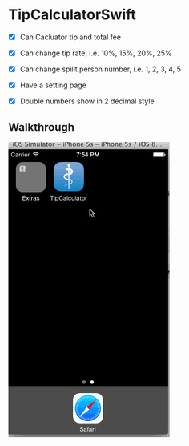 TipCalculatorSwift
==================


   * [x] Can Cacluator tip and total fee
   * [x] Can change tip rate, i.e. 10%, 15%, 20%, 25%
   * [x] Can change spilit person number, i.e. 1, 2, 3, 4, 5
   * [x] Have a setting page
   * [x] Double numbers show in 2 decimal style

   
 
 Walkthrough 
 --- 

![Video Walkthrough](demo.gif)
